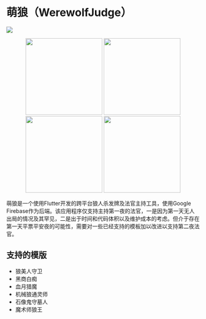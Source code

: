 # 萌狼（WerewolfJudge）

[![](https://img.shields.io/itunes/v/1525690109?label=App%20Store)](https://apps.apple.com/us/app/萌狼-狼人杀法官/id1525690109)

<p align="center">
  <img src="https://user-images.githubusercontent.com/7277662/90495289-46f28980-e0f9-11ea-9559-b32943894e1d.png" width="200">
  <img src="https://user-images.githubusercontent.com/7277662/90495231-380bd700-e0f9-11ea-9d02-0a79cec4ce26.png" width="200">
  <img src="https://user-images.githubusercontent.com/7277662/90495222-3510e680-e0f9-11ea-9868-4b651ce9d3f6.png" width="200">
  <img src="https://user-images.githubusercontent.com/7277662/90495200-304c3280-e0f9-11ea-960a-9f0ee585a47c.png" width="200">
</p>

萌狼是一个使用Flutter开发的跨平台狼人杀发牌及法官主持工具，使用Google Firebase作为后端。该应用程序仅支持主持第一夜的法官，一是因为第一天无人出局的情况及其罕见，二是出于时间和代码体积以及维护成本的考虑。但介于存在第一天平票平安夜的可能性，需要对一些已经支持的模板加以改进以支持第二夜法官。

## 支持的模版

- 狼美人守卫
- 黑商白痴
- 血月猎魔
- 机械狼通灵师
- 石像鬼守墓人
- 魔术师狼王
